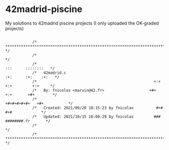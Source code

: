 # 42madrid-piscine
My solutions to 42madrid piscine projects (I only uploaded the OK-graded projects)


```

            /* ************************************************************************** */
            /*                                                                            */
            /*                                                        :::      ::::::::   */
            /*   42madrid.c                                         :+:      :+:    :+:   */
            /*                                                    +:+ +:+         +:+     */
            /*   By: fnicolas <marvin@42.fr>                    +#+  +:+       +#+        */
            /*                                                +#+#+#+#+#+   +#+           */
            /*   Created: 2021/09/20 10:15:23 by fnicolas          #+#    #+#             */
            /*   Updated: 2021/10/15 18:00:29 by fnicolas         ###   ########.fr       */
            /*                                                                            */
            /* ************************************************************************** */
                 
```
<!--
<p align="center"> <a href="https://profile.intra.42.fr/users/fnicolas">
  <img src="https://user-images.githubusercontent.com/15001687/138192396-de6f5266-6dea-47dc-ae42-e3254b8da709.jpg" alt="fnicolas xp" width="539.5px" height="66.5px">
</a></p>
-->
